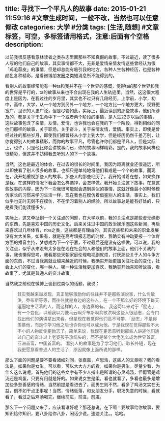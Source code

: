 title:  寻找下一个平凡人的故事
date: 2015-01-21 11:59:16 #文章生成时间，一般不改，当然也可以任意修改
categories: 大学 #分类
tags: [生活,随想] #文章标签，可空，多标签请用格式，注意:后面有个空格
description:  
---

以前我很反感看意林读者之类杂志里面那些不知真假的故事，不过最近，读了很多人写的他们自己的故事，其实事情都不大，无非是爱情亲情友情这些曾经认为很「鸡毛蒜皮」的事情，但是却总能有吸引我的地方，各种人生各种经历，也是各种颜色各种精彩，是看微博朋友圈之类短消息所不能得到的。

看别人的故事经常能有一种ta和我并不在一个世界的感慨，觉得ta的那个世界和我的世界是平行的，ta的故事从来也不会出现在我的人生轨迹里。当然，这这很大程度上是因为，在我过往的岁月里，其实也不过只有几段经历，上学前，小学，初中，高中，大学，从一个地方到另外一个地方，一个地方比一个地方更大，视野更宽广，见识的人更广泛，但是尽管如此，实际上，最近读到的那些故事，他们所涉及的，都是关乎于生命中下一个或者两个阶段的事情，是人生22岁以后的事情，这些故事包含了亲情，友情，爱情，也许我也会在我的下一个阶段，得到相似的同他们那样的故事，关于职场，关于奋斗，关于亲情友情，爱情。事实上，即使是曾经过往的那些岁月，即使我们都曾经从小学上到大学，但是经历仍然千差万别，让你觉得别人的故事精彩，而你的故事平凡，尽管也许你们都是平凡人，但是实际上，也许，只是他比你会讲故事而已，你的故事同样精彩。是的，我的故事同样也很精彩，但这并不妨碍我去听别人的下一个故事。

当然，这也是最近的体会，在过去的很长的时间里，我因为距离就业还很遥远，所以即使看了别人很多的故事，也都只是单纯地将他们看成是一个个的故事。而现在，我开始重视那些人的故事，那些人的那些经历了。我开始试着在想，如果换作是我，在这样的情况下我会怎么样选择，会怎样做。我开始关注这下故事，在意这些故事的内容，因为下一次我很可能就会遇到类似的事情，这就好像最小的时候模仿家长的习惯来学习生活一样，现在我也在模仿着借鉴别人的生活，事实上，我们似乎也无时无刻不在模仿，不在学习着别人的经验，所以故事总是能有好处的，只是看我们能读懂多少。

实际上，这又牵扯到一个关注点的问题，在大学以前，我的关注点是那些虚无缥缈的东西，先是喜欢中国的历史文化，后来关注过中国的政治娱乐圈这些新闻，再后来喜欢过几年体育，nba之类，这些都是有理由的，其实这些都和未来的职业发展没有太大关系，如果有，就是在高考填报志愿的时候，我确实有冲动要报一个体育方面的播音主持，梦想成为下一个于嘉，不过最后还是没有这样做。可以说，我的关注点，似乎从来没有太多是在现在社会的人和他们的故事上面，他们不关我的事，我也懒得思考，我看那些天朝家庭伦理电视剧就烦，讨厌那些关于人的斗争方面的东西，不过当我离就业越来越近的时候，我确实开始更加关注社会的变化，社会上人们的变化，哪一种人，哪一种生活我更加喜欢，我确实开始喜欢听故事，看故事了，尤其是普通人的奋斗故事。

当然我之前也在微博上谈到过类似的话题，我说：
>其实我越来越发现，真正能够激励你的往往并不是那些演说家，什么俞敏洪，乔布斯等等，而往往就是身边的这些人，在一个不那么好的环境下每天逗逼地生活着的人，而这样的人，身边真的有。
我这两年来对于「励志」有一个变化，以前我以为像马云啊乔布斯啊俞敏洪啊这些人很励志，会专门找出他们的演讲拿出来看。但是现在我觉得他们高不可攀，「励志」不是你羡慕他，而是你学习他之后也许你也可以成为他。于是我现在觉得那些不大不小的人物反倒更励志了。简单来说，我现在更愿意听到那些人讲述他们通过自己的奋斗过上老婆孩子热炕头的，而不是某个大佬怎么成为世界首富，亚洲首富，中国首富的。 
看别人的故事是为了学习他们，取长补短，现在我更愿意看普通人的生活了，原因就像上面所说的那样。




那么下面的问题是要不要看诸如刘同，张嘉嘉，卢思浩，这些人的文章呢？我的看法是，如果你是女生，可以看，可以大大方方的看，如果你是男生，尽量少看，为什么这么说呢，首先他们的这些文字有不少人指出是所谓的心灵鸡汤，但甭管是鸡汤还是鸡蛋，只要有用就是好的。如果说女生是柔，看也就看了，多看也最多是增加些多愁善感的情绪，当然前提是看进去了。而男生则不然，看多了鸡汤文实在无益，倒不如干点正事呢！当然，情绪低落，和女朋友分手，职场失意的时候，看就看了，看过之后鸡汤喝完，继续前进，前进，前进。

那么下一个问题又来了，应该看谁好呢？那还总说，在下啊！要故事给你故事，要知识给你知识，要八卦给你八卦，闲话少说，速速关注。。哈哈。





